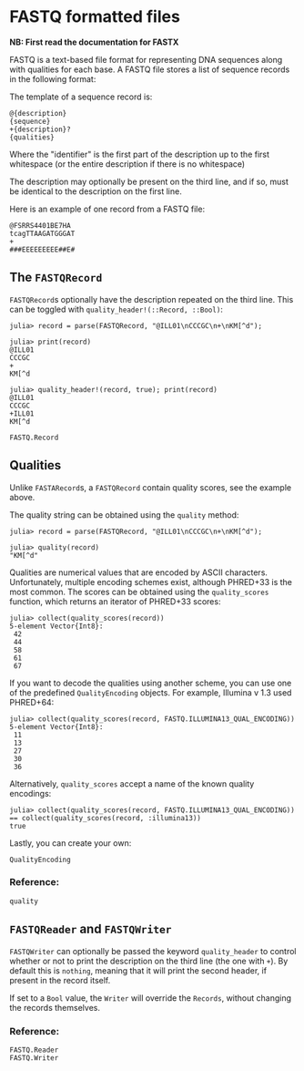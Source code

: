 # FASTQ formatted files
__NB: First read the documentation for FASTX__

FASTQ is a text-based file format for representing DNA sequences along with qualities for each base.
A FASTQ file stores a list of sequence records in the following format:

The template of a sequence record is:

```
@{description}
{sequence}
+{description}?
{qualities}
```

Where the "identifier" is the first part of the description up to the first whitespace
(or the entire description if there is no whitespace)

The description may optionally be present on the third line, and if so, must be identical to the description on the first line.

Here is an example of one record from a FASTQ file:
```
@FSRRS4401BE7HA
tcagTTAAGATGGGAT
+
###EEEEEEEEE##E#
```

## The `FASTQRecord`
`FASTQRecord`s optionally have the description repeated on the third line.
This can be toggled with `quality_header!(::Record, ::Bool)`:

```jldoctest qual
julia> record = parse(FASTQRecord, "@ILL01\nCCCGC\n+\nKM[^d");

julia> print(record)
@ILL01
CCCGC
+
KM[^d

julia> quality_header!(record, true); print(record)
@ILL01
CCCGC
+ILL01
KM[^d
```

```@docs
FASTQ.Record
```

## Qualities
Unlike `FASTARecord`s, a `FASTQRecord` contain quality scores, see the example above.

The quality string can be obtained using the `quality` method:
```jldoctest qual
julia> record = parse(FASTQRecord, "@ILL01\nCCCGC\n+\nKM[^d");

julia> quality(record)
"KM[^d"
```

Qualities are numerical values that are encoded by ASCII characters.
Unfortunately, multiple encoding schemes exist, although PHRED+33 is the most common.
The scores can be obtained using the `quality_scores` function, which returns an iterator of PHRED+33 scores:

```jldoctest qual
julia> collect(quality_scores(record))
5-element Vector{Int8}:
 42
 44
 58
 61
 67
```

If you want to decode the qualities using another scheme, you can use one of the predefined `QualityEncoding` objects.
For example, Illumina v 1.3 used PHRED+64:

```jldoctest
julia> collect(quality_scores(record, FASTQ.ILLUMINA13_QUAL_ENCODING))
5-element Vector{Int8}:
 11
 13
 27
 30
 36
```

Alternatively, `quality_scores` accept a name of the known quality encodings:

```jldoctest
julia> collect(quality_scores(record, FASTQ.ILLUMINA13_QUAL_ENCODING)) == collect(quality_scores(record, :illumina13))
true
```

Lastly, you can create your own:

```@docs
QualityEncoding
```

### Reference:
```@docs
quality
```

## `FASTQReader` and `FASTQWriter`
`FASTQWriter` can optionally be passed the keyword `quality_header` to control whether or not to print the description on the third line (the one with `+`).
By default this is `nothing`, meaning that it will print the second header, if present in the record itself.

If set to a `Bool` value, the `Writer` will override the `Records`, without changing the records themselves.

### Reference:
```@docs
FASTQ.Reader
FASTQ.Writer
```